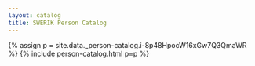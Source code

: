 ```yaml
---
layout: catalog
title: SWERIK Person Catalog
---
```

{% assign p = site.data._person-catalog.i-8p48HpocW16xGw7Q3QmaWR %}
{% include person-catalog.html p=p %}

